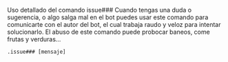Uso detallado del comando issue###
Cuando tengas una duda o sugerencia, o algo salga mal en el bot puedes usar este comando para comunicarte con el autor del bot, el cual trabaja raudo y veloz para intentar solucionarlo. El abuso de este comando puede probocar baneos, come frutas y verduras...

```
.issue### [mensaje]
```

